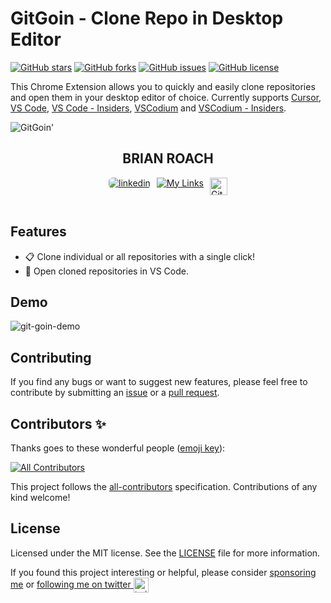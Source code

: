 # GitGoin - Clone Repo in Desktop Editor

[![GitHub stars](https://img.shields.io/github/stars/itsbrex/git-goin-clone-repo-extension?style=for-the-badge)]() [![GitHub forks](https://img.shields.io/github/forks/itsbrex/git-goin-clone-repo-extension?style=for-the-badge)]() [![GitHub issues](https://img.shields.io/github/issues/itsbrex/git-goin-clone-repo-extension?style=for-the-badge)]() [![GitHub license](https://img.shields.io/github/license/itsbrex/git-goin-clone-repo-extension?style=for-the-badge)]()

This Chrome Extension allows you to quickly and easily clone repositories and open them in your desktop editor of choice. Currently supports [Cursor](https://cursor.sh), [VS Code](https://code.visualstudio.com/), [VS Code - Insiders](https://code.visualstudio.com/insiders/), [VSCodium](https://vscodium.com/) and [VSCodium - Insiders](https://github.com/VSCodium/vscodium-insiders).

![GitGoin'](https://socialify.git.ci/itsbrex/git-goin-clone-repo-extension/image?description=1&descriptionEditable=Clone%20repositories%20and%20open%20them%20in%20VS%20Code&font=Source%20Code%20Pro&logo=https%3A%2F%2Fgithub.com%2Fitsbrex%2Fgit-goin-clone-repo-extension%2Fblob%2Fmain%2Ficons%2Ficon256x256.png%3Fraw%3Dtrue&name=1&owner=1&pattern=Solid&theme=Dark)

<div style="text-align: center">

## BRIAN ROACH

</div>
<div style="display: flex; justify-content: center; gap: 10px; flex-wrap: wrap;">

  <a href="https://linkedin.com/in/itsbrex" target="_blank">
    <img src="https://img.shields.io/badge/linkedin-%231E77B5.svg?&style=for-the-badge&logo=linkedin&logoColor=white" alt="linkedin" style="margin-bottom: 5px; border-radius: 6px">
  </a>
  <a href="https://links.dev/brian">
    <img src="https://img.shields.io/badge/My%20Links-000000?style=for-the-badge&logo=link&logoColor=white&labelColor=ffffff&borderColor=ffffff&borderRadius=5" alt="My Links">
  </a>

  <img src="https://img.shields.io/github/followers/itsbrex?style=social" alt="GitHub followers" style="width: auto; height: 28px;">

</div>

<br>

## Features

- 📋️ Clone individual or all repositories with a single click!
- 📁 Open cloned repositories in VS Code.

## Demo

![git-goin-demo](git-goin-demo.gif)

## Contributing

If you find any bugs or want to suggest new features, please feel free to contribute by submitting an [issue](https://github.com/itsbrex/issues) or a [pull request](https://github.com/git-goin-clone-repo-extension/pulls).

## Contributors ✨

Thanks goes to these wonderful people ([emoji key](https://github.com/all-contributors/all-contributors#emoji-key)):

<!-- ALL-CONTRIBUTORS-BADGE:START - Do not remove or modify this section -->
[![All Contributors](https://img.shields.io/github/all-contributors/itsbrex/itsbrex?color=ee8449&style=flat-square)](#contributing)

<!-- ALL-CONTRIBUTORS-BADGE:END -->

<!-- ALL-CONTRIBUTORS-LIST:START - Do not remove or modify this section -->
<!-- prettier-ignore-start -->
<!-- markdownlint-disable -->

<!-- markdownlint-restore -->
<!-- prettier-ignore-end -->

<!-- ALL-CONTRIBUTORS-LIST:END -->
This project follows the [all-contributors](https://allcontributors.org/) specification. Contributions of any kind welcome!

## License

Licensed under the MIT license. See the [LICENSE](./LICENSE) file for more information.

If you found this project interesting or helpful, please consider [sponsoring me](https://github.com/sponsors/itsbrex) or <a href="https://twitter.com/itsbrex">following me on twitter <img src="https://storage.googleapis.com/saasify-assets/twitter-logo.svg" alt="twitter" height="24px" align="center"></a>

